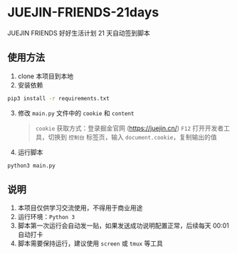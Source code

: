 # JUEJIN-FRIENDS-21days

JUEJIN FRIENDS 好好生活计划 21 天自动签到脚本

## 使用方法

1. clone 本项目到本地
2. 安装依赖

```bash
pip3 install -r requirements.txt
```

3. 修改 `main.py` 文件中的 `cookie` 和 `content`

    > `cookie` 获取方式：登录掘金官网 (https://juejin.cn/)
    > `F12` 打开开发者工具，切换到 `控制台` 标签页，输入 `document.cookie`，复制输出的值

4. 运行脚本

```bash
python3 main.py
```

## 说明

1. 本项目仅供学习交流使用，不得用于商业用途
2. 运行环境：`Python 3`
3. 脚本第一次运行会自动发一贴，如果发送成功说明配置正常，后续每天 00:01 自动打卡
4. 脚本需要保持运行，建议使用 `screen` 或 `tmux` 等工具
